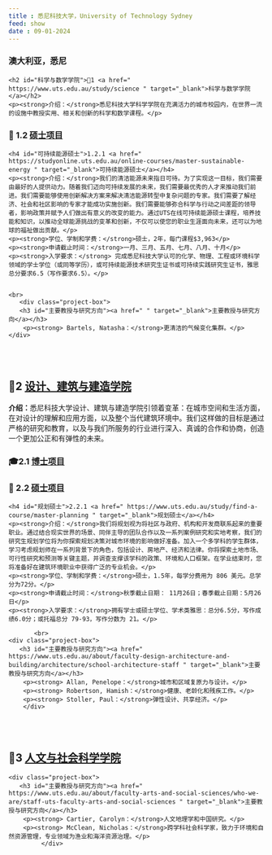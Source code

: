```yaml
---
title : 悉尼科技大学，University of Technology Sydney
feed: show
date : 09-01-2024
---
```


<html lang="zh">
<head>
    <meta charset="UTF-8">
    <title> 悉尼科技大学，University of Technology Sydney </title>
    <link rel="stylesheet" href="/assets/css/CSS.css">
</head>
<body>
    <h3>澳大利亚，悉尼</h3>

 
    <h2 id="科学与数学学院">🏫1 <a href=" https://www.uts.edu.au/study/science " target="_blank">科学与数学学院</a></h2>
    <p><strong>介绍：</strong>悉尼科技大学科学学院在充满活力的城市校园内，在世界一流的设施中教授实用、相关和创新的科学和数学课程。</p>

<h3 id="硕士项目"> 📖 1.2 <a href=" " target="_blank">硕士项目</a></h3>

    <h4 id="可持续能源硕士">1.2.1 <a href=" https://studyonline.uts.edu.au/online-courses/master-sustainable-energy " target="_blank">可持续能源硕士</a></h4>
    <p><strong>介绍：</strong>我们的清洁能源未来指日可待。为了实现这一目标，我们需要由最好的人提供动力。随着我们迈向可持续发展的未来，我们需要最优秀的人才来推动我们前进。我们需要能够使用创新解决方案来解决清洁能源转型中复杂问题的专家。我们需要了解经济、社会和社区影响的专家才能成功实施创新。我们需要能够弥合科学与行动之间差距的领导者，影响政策并赋予人们做出有意义的改变的能力。通过UTS在线可持续能源硕士课程，培养技能和知识，以推动全球能源挑战的变革和创新，不仅可以使您的职业生涯面向未来，还可以为地球的福祉做出贡献。</p>
    <p><strong>学位、学制和学费：</strong>硕士，2年，每门课程$3,963</p>
    <p><strong>申请截止时间：</strong>一月、三月、五月、七月、八月、十月</p>
    <p><strong>入学要求：</strong> 完成悉尼科技大学认可的化学、物理、工程或环境科学领域的学士学位（或同等学历），或可持续能源技术研究生证书或可持续实践研究生证书，雅思总分要求6.5（写作要求6.5）。</p>

  
    <br>
       <div class="project-box">
       <h3 id="主要教授与研究方向"><a href=" " target="_blank">主要教授与研究方向</a></h3>
        <p><strong> Bartels, Natasha：</strong>更清洁的气候变化集群。</p>
    </div>
<br>
    <br>


  <h2 id="设计、建筑与建造学院">🏫2 <a href=" https://www.uts.edu.au/study/design-architecture-and-building " target="_blank">设计、建筑与建造学院</a></h2>
    <p><strong>介绍：</strong>悉尼科技大学设计、建筑与建造学院引领着变革：在城市空间和生活方面，在对设计的理解和应用方面，以及整个当代建筑环境中。我们这样做的目标是通过严格的研究和教育，以及与我们所服务的行业进行深入、真诚的合作和协商，创造一个更加公正和有弹性的未来。</p>

<h3 id="博士项目">🎓2.1 <a href=" https://www.uts.edu.au/study/find-a-course/master-built-environment-research " target="_blank">博士项目</a></h3>

<h3 id="硕士项目"> 📖 2.2 <a href=" " target="_blank">硕士项目</a></h3>

    <h4 id="规划硕士">2.2.1 <a href=" https://www.uts.edu.au/study/find-a-course/master-planning " target="_blank">规划硕士</a></h4>
    <p><strong>介绍：</strong>我们将规划视为将社区与政府、机构和开发商联系起来的重要职业。通过结合现实世界的场景、同伴主导的团队合作以及一系列案例研究和实地考察，我们的研究生规划学位将为你探索规划决策对城市环境的影响做好准备。加入一个多学科的学生群体，学习考虑规划师在一系列背景下的角色，包括设计、房地产、经济和法律。你将探索土地市场、可行性研究和预测等关键主题，并调查支撑该学科的政策、环境和人口框架。在学业结束时，您将准备好在建筑环境职业中获得广泛的专业机会。</p>
    <p><strong>学位、学制和学费：</strong>硕士，1.5年，每学分费用为 806 美元。总学分为72分。</p>
    <p><strong>申请截止时间：</strong>秋季截止日期： 11月26日；春季截止日期：5月26日</p>
    <p><strong>入学要求：</strong>拥有学士或硕士学位、学术类雅思：总分6.5分，写作成绩6.0分；或托福总分 79-93，写作分数为 21。</p>
   
           <br>
    <div class="project-box">
       <h3 id="主要教授与研究方向"><a href=" https://www.uts.edu.au/about/faculty-design-architecture-and-building/architecture/school-architecture-staff " target="_blank">主要教授与研究方向</a></h3>
        <p><strong> Allan, Penelope：</strong>城市和区域复原力与设计。</p>
        <p><strong> Robertson, Hamish：</strong>健康、老龄化和残疾工作。</p>
        <p><strong> Stoller, Paul：</strong>弹性设计、共享经济。</p>
        </div>
<br>
    <br>


  <h2 id="人文与社会科学学院">🏫3 <a href=" https://www.uts.edu.au/about/faculty-arts-and-social-sciences " target="_blank">人文与社会科学学院</a></h2>

    <div class="project-box">
       <h3 id="主要教授与研究方向"><a href=" https://www.uts.edu.au/about/faculty-arts-and-social-sciences/who-we-are/staff-uts-faculty-arts-and-social-sciences " target="_blank">主要教授与研究方向</a></h3>
        <p><strong> Cartier, Carolyn：</strong>人文地理学和中国研究。</p>
        <p><strong> McClean, Nicholas：</strong>跨学科社会科学家，致力于环境和自然资源管理，专业领域为渔业和海洋资源治理。</p>
             </div>
<br>
    <br>


  </body>
</html>


